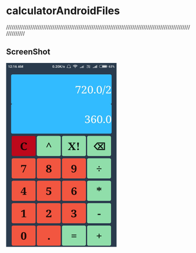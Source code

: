 # calculatorAndroidFiles

/////////////////////////////////////////////////////////////////////////////////////////////////////////////
<h2>ScreenShot</h2>
<img src="images/calculator.jpeg" width="300" height="500">


